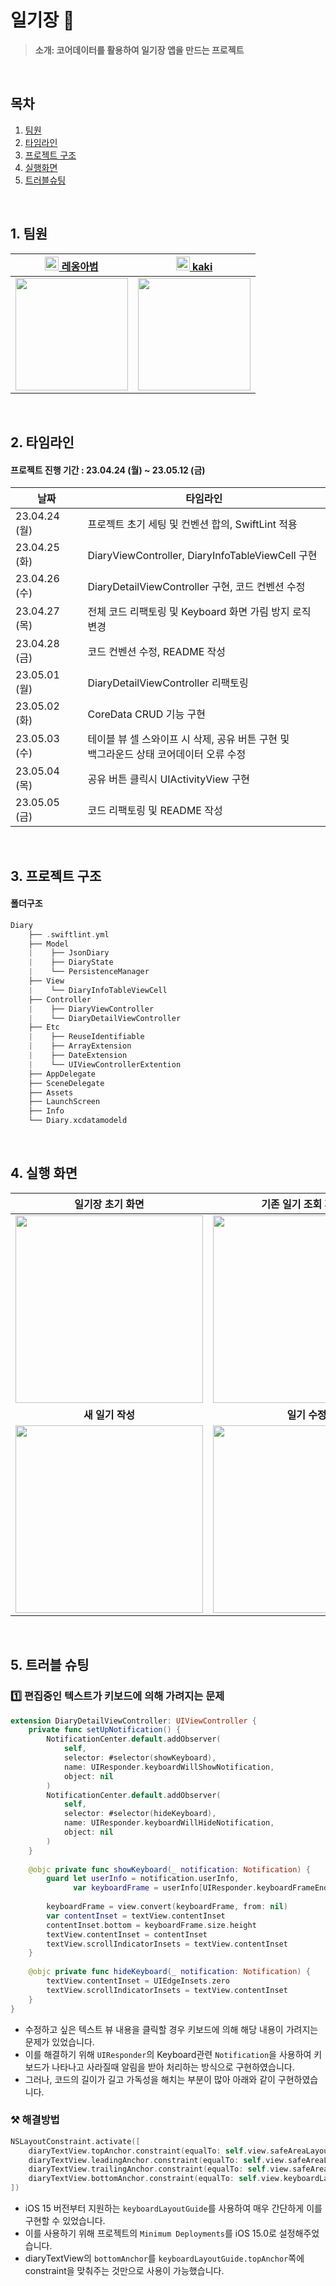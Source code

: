 # 일기장 📕

> **소개: 코어데이터를 활용하여 일기장 앱을 만드는 프로젝트**


</br>

## 목차
1. [팀원](#1-팀원)
2. [타임라인](#2-타임라인)
3. [프로젝트 구조](#3-프로젝트-구조)
4. [실행화면](#4-실행-화면)
5. [트러블슈팅](#5-트러블-슈팅)

<br>

## 1. 팀원

|[<img src="https://i.imgur.com/IOAJpzu.png" width="22"/> 레옹아범](https://github.com/fatherLeon)| [<img src="https://i.imgur.com/IOAJpzu.png" width="22"/> kaki](https://github.com/kak1x) |
| :--------: | :--------: |
|<img height="180px" src="https://raw.githubusercontent.com/Rhode-park/ios-rock-paper-scissors/step02/image/leonFather.jpeg">| <img height="180px" src="https://i.imgur.com/KkFB7j3.png"> |

<br>

## 2. 타임라인
#### 프로젝트 진행 기간 : 23.04.24 (월) ~ 23.05.12 (금)

| 날짜 | 타임라인 |
| --- | --- |
|23.04.24 (월)| 프로젝트 초기 세팅 및 컨벤션 합의, SwiftLint 적용 |
|23.04.25 (화)| DiaryViewController, DiaryInfoTableViewCell 구현 |
|23.04.26 (수)| DiaryDetailViewController 구현, 코드 컨벤션 수정 |
|23.04.27 (목)| 전체 코드 리팩토링 및 Keyboard 화면 가림 방지 로직 변경 |
|23.04.28 (금)| 코드 컨벤션 수정, README 작성 |
|23.05.01 (월)| DiaryDetailViewController 리팩토링 |
|23.05.02 (화)| CoreData CRUD 기능 구현 |
|23.05.03 (수)| 테이블 뷰 셀 스와이프 시 삭제, 공유 버튼 구현 및 <br> 백그라운드 상태 코어데이터 오류 수정 |
|23.05.04 (목)| 공유 버튼 클릭시 UIActivityView 구현 |
|23.05.05 (금)| 코드 리팩토링 및 README 작성 |


<br>

## 3. 프로젝트 구조

#### 폴더구조

``` swift
Diary
    ├── .swiftlint.yml
    ├── Model
    |    ├── JsonDiary
    |    ├── DiaryState
    |    └── PersistenceManager
    ├── View
    |    └── DiaryInfoTableViewCell
    ├── Controller
    |    ├── DiaryViewController
    |    └── DiaryDetailViewController
    ├── Etc
    |    ├── ReuseIdentifiable
    |    ├── ArrayExtension
    |    ├── DateExtension
    |    └── UIViewControllerExtention
    ├── AppDelegate
    ├── SceneDelegate
    ├── Assets
    ├── LaunchScreen
    ├── Info
    └── Diary.xcdatamodeld
```

</br>

## 4. 실행 화면

|**일기장 초기 화면**|**기존 일기 조회 페이지**|**새로운 일기 작성 페이지**|
|:-----:|:-----:|:-----:|
| <img src = "https://i.imgur.com/8HiNqbM.png" width = "300">|<img src = "https://user-images.githubusercontent.com/51234397/236361609-32ebeb57-4364-49c7-ab22-f01163acb247.gif" width = "300"> |<img src = "https://user-images.githubusercontent.com/51234397/236361616-3a9cc476-c0ed-4cb3-9d3d-b35230397b67.gif" width = "300">|
|**새 일기 작성**|**일기 수정**|**일기 수정 후 Background 진입**|
| <img src = "https://user-images.githubusercontent.com/51234397/236361619-fc1d7bf2-db00-4cff-acd2-92c97b1073b0.gif" width = "300">|<img src = "https://user-images.githubusercontent.com/51234397/236361623-a173b84f-e6d8-4d6c-b174-291340f5417f.gif" width = "300"> |<img src = "https://user-images.githubusercontent.com/51234397/236361626-f5daf472-d861-49b9-9097-528b1f3d14ef.gif" width = "300">|

<br>

## 5. 트러블 슈팅

### 1️⃣ 편집중인 텍스트가 키보드에 의해 가려지는 문제

```swift
extension DiaryDetailViewController: UIViewController {
    private func setUpNotification() {
        NotificationCenter.default.addObserver(
            self,
            selector: #selector(showKeyboard),
            name: UIResponder.keyboardWillShowNotification,
            object: nil
        )
        NotificationCenter.default.addObserver(
            self,
            selector: #selector(hideKeyboard),
            name: UIResponder.keyboardWillHideNotification,
            object: nil
        )
    }
    
    @objc private func showKeyboard(_ notification: Notification) {
        guard let userInfo = notification.userInfo,
              var keyboardFrame = userInfo[UIResponder.keyboardFrameEndUserInfoKey] as? CGRect else { return }
        
        keyboardFrame = view.convert(keyboardFrame, from: nil)
        var contentInset = textView.contentInset
        contentInset.bottom = keyboardFrame.size.height
        textView.contentInset = contentInset
        textView.scrollIndicatorInsets = textView.contentInset
    }
    
    @objc private func hideKeyboard(_ notification: Notification) {
        textView.contentInset = UIEdgeInsets.zero
        textView.scrollIndicatorInsets = textView.contentInset
    }
}
```

* 수정하고 싶은 텍스트 뷰 내용을 클릭할 경우 키보드에 의해 해당 내용이 가려지는 문제가 있었습니다.
* 이를 해결하기 위해 `UIResponder`의 Keyboard관련 `Notification`을 사용하여 키보드가 나타나고 사라질때 알림을 받아 처리하는 방식으로 구현하였습니다.
* 그러나, 코드의 길이가 길고 가독성을 해치는 부분이 많아 아래와 같이 구현하였습니다.

### ⚒️ 해결방법
```swift
NSLayoutConstraint.activate([
    diaryTextView.topAnchor.constraint(equalTo: self.view.safeAreaLayoutGuide.topAnchor),
    diaryTextView.leadingAnchor.constraint(equalTo: self.view.safeAreaLayoutGuide.leadingAnchor),
    diaryTextView.trailingAnchor.constraint(equalTo: self.view.safeAreaLayoutGuide.trailingAnchor),
    diaryTextView.bottomAnchor.constraint(equalTo: self.view.keyboardLayoutGuide.topAnchor)
])
```
- iOS 15 버전부터 지원하는 `keyboardLayoutGuide`를 사용하여 매우 간단하게 이를 구현할 수 있었습니다.
- 이를 사용하기 위해 프로젝트의 `Minimum Deployments`를 iOS 15.0로 설정해주었습니다.
- diaryTextView의 `bottomAnchor`를 `keyboardLayoutGuide.topAnchor`쪽에 constraint을 맞춰주는 것만으로 사용이 가능했습니다.

